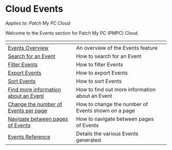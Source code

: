 # Cloud Events

_Applies to: Patch My PC Cloud_

Welcome to the Events section for Patch My PC (PMPC) Cloud.

<table data-view="cards"><thead><tr><th></th><th></th><th></th></tr></thead><tbody><tr><td><a href="overview-of-cloud-events.md">Events Overview</a></td><td>An overview of the Events feature</td><td></td></tr><tr><td><a href="search-for-a-cloud-event.md">Search for an Event</a></td><td>How to search for an Event</td><td></td></tr><tr><td><a href="filter-cloud-events.md">Filter Events</a></td><td>How to filter Events</td><td></td></tr><tr><td><a href="export-cloud-events.md">Export Events</a></td><td>How to export Events</td><td></td></tr><tr><td><a href="sort-cloud-events.md">Sort Events</a></td><td>How to sort Events</td><td></td></tr><tr><td><a href="find-out-more-information-about-a-cloud-event.md">Find more information about an Event</a></td><td>How to find out more information about an Event</td><td></td></tr><tr><td><a href="change-the-number-of-cloud-events-per-page.md">Change the number of Events per page</a></td><td>How to change the number of Events shown on a page</td><td></td></tr><tr><td><a href="navigate-between-pages-of-cloud-events.md">Navigate between pages of Events</a></td><td>How to navigate between pages of Events</td><td></td></tr><tr><td><a href="cloud-events-reference/">Events Reference</a></td><td>Details the various Events generated</td><td></td></tr></tbody></table>

